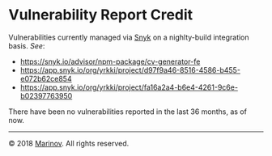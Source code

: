 # Vulnerability Report Credit

Vulnerabilities currently managed via [Snyk](https://snyk.io/ "Snyk") on a nighlty-build integration basis. *See*:

* https://snyk.io/advisor/npm-package/cv-generator-fe
* https://app.snyk.io/org/yrkki/project/d97f9a46-8516-4586-b455-e072b62ce854
* https://app.snyk.io/org/yrkki/project/fa16a2a4-b6e4-4261-9c6e-b02397763950

There have been no vulnerabilities reported in the last 36 months, as of now.

---

© 2018 [Marinov](http://marinov.link "Marinov"). All rights reserved.
